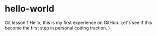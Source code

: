 # hello-world
Git lesson 1
Hello, this is my first experience on GitHub. Let's see if this become the first step in personal coding traction. )
